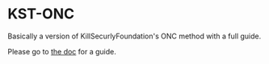 # KST-ONC
Basically a version of KillSecurlyFoundation's ONC method with a full guide.

Please go to [the doc](https://docs.google.com/document/d/1ipVEwMWMlYIlroB21wu47xszCbj1pBZvbY36DERwTZw/edit?tab=t.ogcu2ppypxnu) for a guide.
